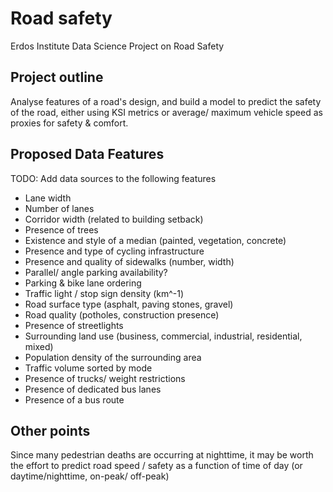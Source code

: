 # Road safety

Erdos Institute Data Science Project on Road Safety

## Project outline

Analyse features of a road's design, and build a model to predict the safety of
the road, either using KSI metrics or average/ maximum vehicle speed as proxies
for safety & comfort.

## Proposed Data Features

TODO: Add data sources to the following features 

- Lane width
- Number of lanes
- Corridor width (related to building setback)
- Presence of trees
- Existence and style of a median (painted, vegetation, concrete)
- Presence and type of cycling infrastructure
- Presence and quality of sidewalks (number, width)
- Parallel/ angle parking availability?
- Parking & bike lane ordering
- Traffic light / stop sign density (km^-1)
- Road surface type (asphalt, paving stones, gravel)
- Road quality (potholes, construction presence)
- Presence of streetlights
- Surrounding land use (business, commercial, industrial, residential, mixed)
- Population density of the surrounding area
- Traffic volume sorted by mode
- Presence of trucks/ weight restrictions
- Presence of dedicated bus lanes
- Presence of a bus route

## Other points

Since many pedestrian deaths are occurring at nighttime, it may be worth the
effort to predict road speed / safety as a function of time of day (or
daytime/nighttime, on-peak/ off-peak)
